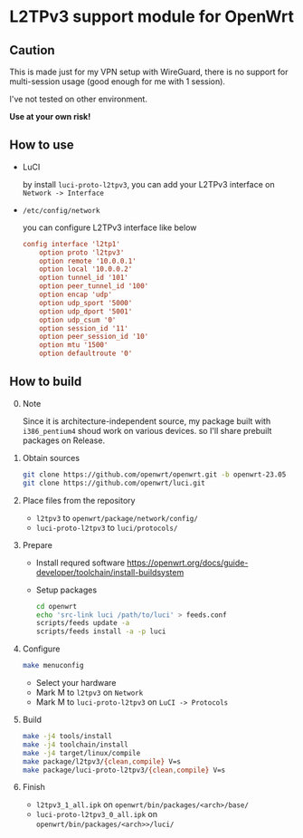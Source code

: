 # L2TPv3 support module for OpenWrt

## Caution
This is made just for my VPN setup with WireGuard, there is no support for multi-session usage (good enough for me with 1 session). 

I've not tested on other environment. 

**Use at your own risk!**

## How to use
* LuCI

    by install ```luci-proto-l2tpv3```, you can add your L2TPv3 interface on ```Network -> Interface```

* ```/etc/config/network```

    you can configure L2TPv3 interface like below
    ```conf
    config interface 'l2tp1'
        option proto 'l2tpv3'
        option remote '10.0.0.1'
        option local '10.0.0.2'
        option tunnel_id '101'
        option peer_tunnel_id '100'
        option encap 'udp'
        option udp_sport '5000'
        option udp_dport '5001'
        option udp_csum '0'
        option session_id '11'
        option peer_session_id '10'
        option mtu '1500'
        option defaultroute '0'
    ```

## How to build

0. Note

    Since it is architecture-independent source, my package built with ```i386_pentium4``` shoud work on various devices. so I'll share prebuilt packages on Release.

1. Obtain sources

    ```sh
    git clone https://github.com/openwrt/openwrt.git -b openwrt-23.05
    git clone https://github.com/openwrt/luci.git
    ```

2. Place files from the repository
    
    * ```l2tpv3``` to ```openwrt/package/network/config/```
    * ```luci-proto-l2tpv3``` to ```luci/protocols/```

3. Prepare

    * Install requred software
        https://openwrt.org/docs/guide-developer/toolchain/install-buildsystem

    * Setup packages
        ```sh
        cd openwrt
        echo 'src-link luci /path/to/luci' > feeds.conf
        scripts/feeds update -a
        scripts/feeds install -a -p luci
        ```

4. Configure

    ```sh
    make menuconfig
    ```
    
    * Select your hardware
    * Mark M to ```l2tpv3``` on ```Network```
    * Mark M to ```luci-proto-l2tpv3``` on ```LuCI -> Protocols```

5. Build

    ```sh
    make -j4 tools/install
    make -j4 toolchain/install
    make -j4 target/linux/compile
    make package/l2tpv3/{clean,compile} V=s
    make package/luci-proto-l2tpv3/{clean,compile} V=s
    ```
6. Finish

    * ```l2tpv3_1_all.ipk``` on ```openwrt/bin/packages/<arch>/base/```
    * ```luci-proto-l2tpv3_0_all.ipk``` on ```openwrt/bin/packages/<arch>>/luci/```